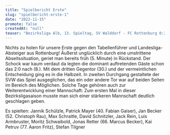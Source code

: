 ```yaml
---
title: "Spielbericht Erste"
slug: "spielbericht-erste-1"
date: "2022-11-15"
promote: false
createdAt: "null"
teaser: "Bezirksliga Alb, 13. Spieltag, SV Walddorf - FC Rottenburg 0:3 (0:3)"
---
```

Nichts zu holen für unsere Erste gegen den Tabellenführer und Landesliga-Absteiger aus Rottenburg! Äußerst unglücklich durch eine umstrittene Abseitssituation, geriet man bereits früh (5. Minute) in Rückstand. Der Schock war kaum verdaut da legten die dominant auftretenden Gäste schon das 2:0 nach (8.). Mit dem dritten Gegentor (30.) und der vermeintlichen Entscheidung ging es in die Halbzeit. In zweiten Durchgang gestaltete der SVW das Spiel ausgeglichen, das ein oder andere Tor war auf beiden Seiten im Bereich des Möglichen. Solche Tage gehören auch zur Weiterentwicklung einer Mannschaft: Zum ersten Mal in dieser Bezirksligasaison musste man sich einer stärkeren Mannschaft deutlich geschlagen geben.

Es spielten: Jannik Schülzle, Patrick Mayer (40. Fabian Gaiser), Jan Becker (52. Christoph Rau), Max Schraitle, David Schnitzler, Jack Rein, Luis Armbruster, Moritz Schwaibold, Jonas Retter (66. Marcus Becker), Kai Petruv (77. Aaron Fritz), Stefan Tilgner
